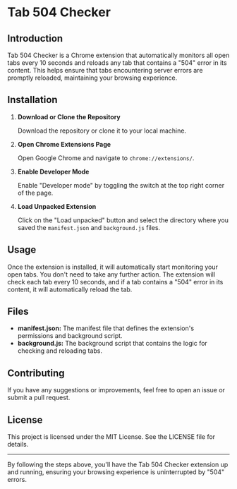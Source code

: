 # Tab 504 Checker

## Introduction

Tab 504 Checker is a Chrome extension that automatically monitors all open tabs every 10 seconds and reloads any tab that contains a "504" error in its content. This helps ensure that tabs encountering server errors are promptly reloaded, maintaining your browsing experience.

## Installation

1. **Download or Clone the Repository**

   Download the repository or clone it to your local machine.

2. **Open Chrome Extensions Page**

   Open Google Chrome and navigate to `chrome://extensions/`.

3. **Enable Developer Mode**

   Enable "Developer mode" by toggling the switch at the top right corner of the page.

4. **Load Unpacked Extension**

   Click on the "Load unpacked" button and select the directory where you saved the `manifest.json` and `background.js` files.

## Usage

Once the extension is installed, it will automatically start monitoring your open tabs. You don't need to take any further action. The extension will check each tab every 10 seconds, and if a tab contains a "504" error in its content, it will automatically reload the tab.

## Files

- **manifest.json:** The manifest file that defines the extension's permissions and background script.
- **background.js:** The background script that contains the logic for checking and reloading tabs.

## Contributing

If you have any suggestions or improvements, feel free to open an issue or submit a pull request.

## License

This project is licensed under the MIT License. See the LICENSE file for details.

---

By following the steps above, you'll have the Tab 504 Checker extension up and running, ensuring your browsing experience is uninterrupted by "504" errors.
